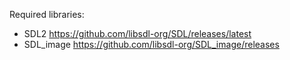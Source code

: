 Required libraries:
* SDL2 https://github.com/libsdl-org/SDL/releases/latest
* SDL_image https://github.com/libsdl-org/SDL_image/releases
